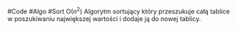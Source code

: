 #Code #Algo #Sort 
O($n^2$)
Algorytm sortujący który przeszukuje całą tablice w poszukiwaniu największej wartości i dodaje ją do nowej tablicy.